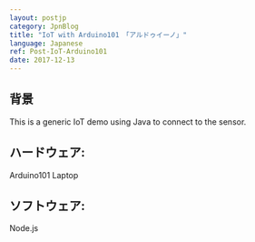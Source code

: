 ```yaml
---
layout: postjp
category: JpnBlog
title: "IoT with Arduino101　「アルドゥイーノ」"
language: Japanese
ref: Post-IoT-Arduino101
date: 2017-12-13
---
```


## 背景
This is a generic IoT demo using Java to connect to the sensor.

## ハードウェア:
Arduino101
Laptop

## ソフトウェア:
Node.js
